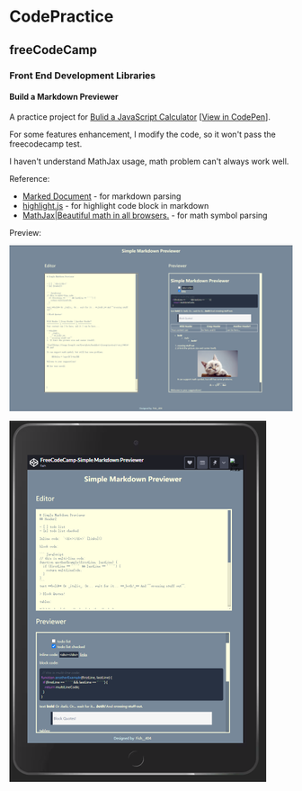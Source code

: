 # CodePractice

## freeCodeCamp

### Front End Development Libraries

#### Build a Markdown Previewer

A practice project for [Bulid a JavaScript Calculator](https://www.freecodecamp.org/learn/front-end-libraries/front-end-libraries-projects/build-a-javascript-calculator) [[View in CodePen](https://codepen.io/fish-404/pen/PobqpaB)].

For some features enhancement, I modify the code, so it won't pass the freecodecamp test.

I haven't understand MathJax usage, math problem can't always work well.

Reference:
* [Marked Document](https://marked.js.org/) - for markdown parsing
* [highlight.js](https://highlightjs.org/) - for highlight code block in markdown
* [MathJax|Beautiful math in all browsers.](mathjax.org) - for math symbol parsing

Preview: 

![Wide Screen Preview](https://github.com/fish-404/CodePractice/blob/main/freeCodeCamp/Front%20End%20Development%20Libraries/Build%20a%20Markdown%20Previewer/WideScreenPreview.png)

![Narrow Screen Preview](https://github.com/fish-404/CodePractice/blob/main/freeCodeCamp/Front%20End%20Development%20Libraries/Build%20a%20Markdown%20Previewer/NarrowScreenPreview.png)

